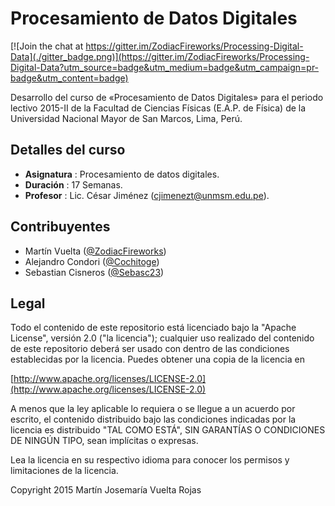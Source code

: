 Procesamiento de Datos Digitales
================================

[![Join the chat at https://gitter.im/ZodiacFireworks/Processing-Digital-Data](./gitter_badge.png)](https://gitter.im/ZodiacFireworks/Processing-Digital-Data?utm_source=badge&utm_medium=badge&utm_campaign=pr-badge&utm_content=badge)

Desarrollo del curso de «Procesamiento de Datos Digitales» para el periodo lectivo 2015-II de la Facultad de Ciencias Físicas (E.A.P. de Física) de la Universidad Nacional Mayor de San Marcos, Lima, Perú.

## Detalles del curso
* **Asignatura** : Procesamiento de datos digitales.
* **Duración** : 17 Semanas.
* **Profesor** : Lic. César Jiménez (cjimenezt@unmsm.edu.pe).

## Contribuyentes
* Martín Vuelta ([@ZodiacFireworks](https://github.com/ZodiacFireworks))
* Alejandro Condori ([@Cochitoge](https://github.com/Cochitoge))
* Sebastian Cisneros ([@Sebasc23](https://github.com/Sebasc23))

## Legal

Todo el contenido de este repositorio está licenciado bajo la "Apache License",
versión 2.0 ("la licencia"); cualquier uso realizado del contenido de este
repositorio deberá ser usado con dentro de las condiciones establecidas por
la licencia. Puedes obtener una copia de la licencia en

[http://www.apache.org/licenses/LICENSE-2.0](http://www.apache.org/licenses/LICENSE-2.0)

A menos que la ley aplicable lo requiera o se llegue a un acuerdo por escrito,
el contenido distribuido bajo las condiciones indicadas por la licencia es
distribuido "TAL COMO ESTÁ", SIN GARANTÍAS O CONDICIONES DE NINGÚN TIPO, sean
implícitas o expresas.

Lea la licencia en su respectivo idioma para conocer los permisos y
limitaciones de la licencia.

Copyright 2015 Martín Josemaría Vuelta Rojas
